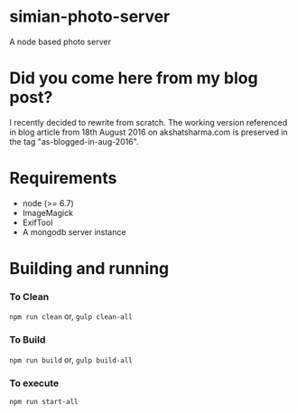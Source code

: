 # simian-photo-server

A node based photo server

# Did you come here from my blog post?
I recently decided to rewrite from scratch. The working version referenced in blog article from 18th August 2016 on akshatsharma.com is preserved in the tag "as-blogged-in-aug-2016".

# Requirements
- node (>= 6.7)
- ImageMagick
- ExifTool
- A mongodb server instance

# Building and running
### To Clean
`npm run clean` or, `gulp clean-all`

### To Build
`npm run build` or, `gulp build-all`

### To execute
`npm run start-all`
